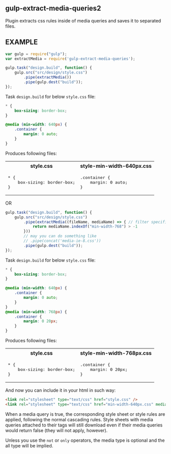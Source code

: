 gulp-extract-media-queries2
--------------------------
Plugin extracts css rules inside of media queries and saves it to separated files.

EXAMPLE
-------
```js
var gulp = require("gulp");
var extractMedia = require('gulp-extract-media-queries');

gulp.task("design.build", function() {
	gulp.src("src/design/style.css")
		.pipe(extractMedia())
		.pipe(gulp.dest("build"));
});
```
Task `design.build` for below `style.css` file:
``` css
* {
	box-sizing: border-box;
}

@media (min-width: 640px) {
	.container {
		margin: 0 auto;
	}
}
```
Produces following files:

<table>
	<tr>
		<th>style.css</th>
		<th>style-min-width-640px.css</th>
	</tr>
	<tr>
		<td><pre>* {
	box-sizing: border-box;
}</pre></td>
<td><pre>.container {
	margin: 0 auto;
}</pre></td>
	</tr>
</table>

OR

```js
gulp.task("design.build", function() {
	gulp.src("src/design/style.css")
		.pipe(extractMedia((fileName, mediaName) => { // filter specific medias
			return mediaName.indexOf("min-width-768") > -1
		}))
		// may you can do something like 
		// .pipe(concat('media-ie-8.css'))
		.pipe(gulp.dest("build"));
});
```

Task `design.build` for below `style.css` file:
``` css
* {
	box-sizing: border-box;
}

@media (min-width: 640px) {
	.container {
		margin: 0 auto;
	}
}
@media (min-width: 768px) {
	.container {
		margin: 0 20px;
	}
}
```
Produces following files:

<table>
	<tr>
		<th>style.css</th>
		<th>style-min-width-768px.css</th>
	</tr>
	<tr>
		<td><pre>* {
	box-sizing: border-box;
}</pre></td>
<td><pre>.container {
	margin: 0 20px;
}</pre></td>
	</tr>
</table>

And now you can include it in your html in such way:
```html
<link rel="stylesheet" type="text/css" href="style.css" />
<link rel="stylesheet" type="text/css" href="min-width-640px.css" media="(min-width: 640px)" />
```

When a media query is true, the corresponding style sheet or style rules are applied, 
following the normal cascading rules. Style sheets with media queries attached 
to their <link> tags will still download even if their media queries
would return false (they will not apply, however).

Unless you use the `not` or `only` operators,
the media type is optional and the all type will be implied.
